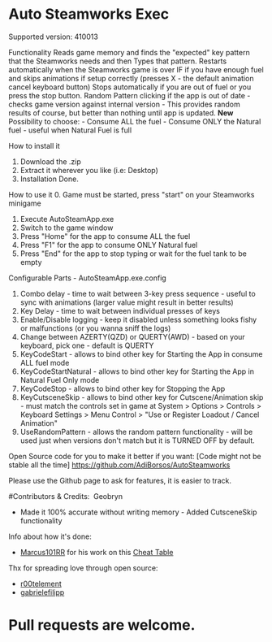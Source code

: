# Auto Steamworks Exec
Supported version: 410013

Functionality
Reads game memory and finds the "expected" key pattern that the Steamworks needs and then Types that pattern.
Restarts automatically when the Steamworks game is over IF if you have enough fuel and skips animations if setup correctly (presses X - the default animation cancel keyboard button)
Stops automatically if you are out of fuel or you press the stop button.
Random Pattern clicking if the app is out of date - checks game version against internal version - This provides random results of course, but better than nothing until app is updated.
**New** Possibility to choose:
	- Consume ALL the fuel
	- Consume ONLY the Natural fuel - useful when Natural Fuel is full

How to install it
1. Download the .zip 
2. Extract it wherever you like (i.e: Desktop)
3. Installation Done.

How to use it
0. Game must be started, press "start" on your Steamworks minigame
1. Execute AutoSteamApp.exe
2. Switch to the game window 
3. Press "Home" for the app to consume ALL the fuel
4. Press "F1" for the app to consume ONLY Natural fuel
5. Press "End" for the app to stop typing or wait for the fuel tank to be empty

Configurable Parts - AutoSteamApp.exe.config
1. Combo delay - time to wait between 3-key press sequence - useful to sync with animations (larger value might result in better results)
2. Key Delay - time to wait between individual presses of keys
3. Enable/Disable logging - keep it disabled unless something looks fishy or malfunctions (or you wanna sniff the logs)
4. Change between AZERTY(QZD) or QUERTY(AWD) - based on your keyboard, pick one - default is QUERTY
5. KeyCodeStart - allows to bind other key for Starting the App in consume ALL fuel mode
6. KeyCodeStartNatural - allows to bind other key for Starting the App in Natural Fuel Only mode
7. KeyCodeStop - allows to bind other key for Stopping the App
8. KeyCutsceneSkip - allows to bind other key for Cutscene/Animation skip - must match the controls set in game at System > Options > Controls > Keyboard Settings > Menu Control > "Use or Register Loadout / Cancel Animation"
9. UseRandomPattern - allows the random pattern functionality - will be used just when versions don't match but it is TURNED OFF by default.

Open Source code for you to make it better if you want: [Code might not be stable all the time] https://github.com/AdiBorsos/AutoSteamworks

Please use the Github page to ask for features, it is easier to track.

﻿#Contributors & Credits:
﻿
Geobryn﻿ 
- Made it 100% accurate without writing memory
﻿﻿- Added CutsceneSkip functionality

Info about how it's done:
* [Marcus101RR]( https://fearlessrevolution.com/memberlist.php?mode=viewprofile&u=438 ) for his work on this [Cheat Table](https://fearlessrevolution.com/viewtopic.php?f=4&t=9923)

Thx for spreading love through open source:
* [r00telement](https://github.com/r00telement/SmartHunter) 
* [gabrielefilipp](https://github.com/gabrielefilipp/SmartHunter)

# Pull requests are welcome.
